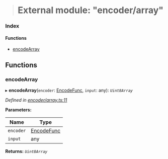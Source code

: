 > # External module: "encoder/array"

### Index

#### Functions

* [encodeArray](_encoder_array_.md#encodearray)

## Functions

###  encodeArray

▸ **encodeArray**(`encoder`: [EncodeFunc](_encoder_types_.md#encodefunc), `input`: any): *`Uint8Array`*

*Defined in [encoder/array.ts:11](https://github.com/polkadot-js/common/blob/5aea366/packages/util-rlp/src/encoder/array.ts#L11)*

**Parameters:**

Name | Type |
------ | ------ |
`encoder` | [EncodeFunc](_encoder_types_.md#encodefunc) |
`input` | any |

**Returns:** *`Uint8Array`*